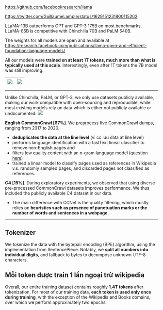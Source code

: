 https://github.com/facebookresearch/llama

https://twitter.com/GuillaumeLample/status/1629151231800115202

LLaMA-13B outperforms OPT and GPT-3 175B on most benchmarks. LLaMA-65B is competitive with Chinchilla 70B and PaLM 540B.

The weights for all models are open and available at https://research.facebook.com/publications/llama-open-and-efficient-foundation-language-models/

All our models were __trained on at least 1T tokens, much more than what is typically used at this scale__.
Interestingly, even after 1T tokens the 7B model was still improving.

| ![](https://pbs.twimg.com/media/FpvTXeJXwAAGmDU?format=png) | ![](https://pbs.twimg.com/media/FpvTcVtWYAEx6CD?format=png) |
|---|---|

- - -

Unlike Chinchilla, PaLM, or GPT-3, we only use datasets publicly available, making our work compatible with open-sourcing and reproducible, while most existing models rely on data which is either not publicly available or undocumented.
![](https://pbs.twimg.com/media/FpvTkckWYAAroWL?format=png)

__English CommonCrawl [67%]__. We preprocess five CommonCrawl dumps, ranging from 2017 to 2020.
- __deduplicates the data at the line level__ (vì cc lưu data at line level)
- performs language identification with a fastText linear classifier to remove non-English pages and 
- filters low quality content with an n-gram language model (question [here](https://github.com/facebookresearch/llama/issues/7))
- trained a linear model to classify pages used as references in Wikipedia v.s. randomly sampled pages, 
  and discarded pages not classified as references.

__C4 [15%]__. During exploratory experiments, we observed that using diverse pre-processed CommonCrawl datasets improves performance. We thus included the publicly available C4 dataset in our data. 
- The main difference with CCNet is the quality filtering, which mostly relies on __heuristics such as presence of punctuation marks or the number of words and sentences in a webpage__.

- - -

## Tokenizer
We tokenize the data with the bytepair encoding (BPE) algorithm, using the implementation from SentencePiece.
Notably, we __split all numbers into individual digits__, and fallback to bytes to decompose unknown UTF-8 characters.

## Mỗi token được train 1 lần ngoại trừ wikipedia
Overall, our entire training dataset contains roughly __1.4T tokens__ after tokenization. For most of
our training data, __each token is used only once during training__, with the exception of the Wikipedia
and Books domains, over which we perform approximately two epochs.


